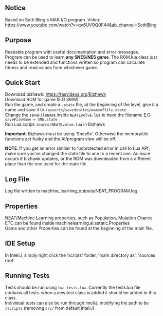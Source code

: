 Notice
------
Based on Seth Bling's MAR I/O program. Video: https://www.youtube.com/watch?v=qv6UVOQ0F44&ab_channel=SethBling  

Purpose
-------  
Readable program with useful documentation and error messages.   
Program can be used to learn **any SNES/NES game**. The ROM.lua class just needs to be extended and functions written so program can calculate fitness and read values from whichever game.  

Quick Start
-----------  
Download bizhawk: https://tasvideos.org/Bizhawk   
Download ROM for game (E.G SMW)  
Run the game, and create a `.state` file, at the beginning of the level, give it a name and save it to `/asserts/savedstates/nameoffile.state`  
Change the `saveFileName` inside `NEATEvolve.lua` to have the filename E.G: `saveFileName = SMW.state`  
Run Lua script: `source/NEATEvolve.lua` in Bizhawk  

**Important**: Bizhawk must be using 'Snes9x'. Otherwise the memory/tile functions act funky and the AI/program view will be off.   

**NOTE**: If you get an error similair to 'unprotected error in call to Lua API', make sure you've changed the state file to one to a recent one. An issue occurs if bizhawk updates, or the ROM was downloaded from a different place than the one used for the state file.   


Log File
--------  
Log file written to machine_learning_outputs/NEAT_PROGRAM.log  

Properties
----------   
NEAT/Machine Learning properties, such as Population, Mutation Chance ETC can be found inside machinelearning.ai.sstatic.Properties    
Game and other Properties can be found at the beginning of the main file.   


IDE Setup
---------   
In InteliJ, simply right click the 'scripts' folder, 'mark directory as', 'sources root'.   


Running Tests
-------------  
Tests should be run using `lua tests.lua`. Currently the tests.lua file contains all tests. when a new test class is added it should be added to this class.   
Individual tests can also be run through InteliJ, modifying the path to be `/scripts` (removing `src/` from default inteliJ)  


